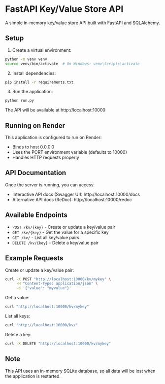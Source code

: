 # FastAPI Key/Value Store API

A simple in-memory key/value store API built with FastAPI and SQLAlchemy.

## Setup

1. Create a virtual environment:
```bash
python -m venv venv
source venv/bin/activate  # On Windows: venv\Scripts\activate
```

2. Install dependencies:
```bash
pip install -r requirements.txt
```

3. Run the application:
```bash
python run.py
```

The API will be available at http://localhost:10000

## Running on Render

This application is configured to run on Render:
- Binds to host 0.0.0.0
- Uses the PORT environment variable (defaults to 10000)
- Handles HTTP requests properly

## API Documentation

Once the server is running, you can access:
- Interactive API docs (Swagger UI): http://localhost:10000/docs
- Alternative API docs (ReDoc): http://localhost:10000/redoc

## Available Endpoints

- `POST /kv/{key}` - Create or update a key/value pair
- `GET /kv/{key}` - Get the value for a specific key
- `GET /kv/` - List all key/value pairs
- `DELETE /kv/{key}` - Delete a key/value pair

## Example Requests

Create or update a key/value pair:
```bash
curl -X POST "http://localhost:10000/kv/mykey" \
     -H "Content-Type: application/json" \
     -d '{"value": "myvalue"}'
```

Get a value:
```bash
curl "http://localhost:10000/kv/mykey"
```

List all keys:
```bash
curl "http://localhost:10000/kv/"
```

Delete a key:
```bash
curl -X DELETE "http://localhost:10000/kv/mykey"
```

## Note
This API uses an in-memory SQLite database, so all data will be lost when the application is restarted.

